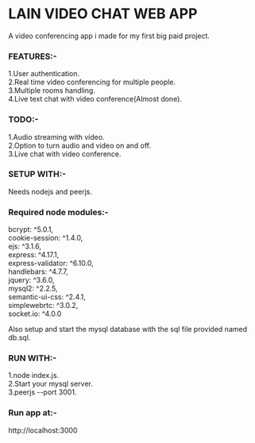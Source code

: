 # LAIN VIDEO CHAT WEB APP

A video conferencing app i made for my first big paid project.

### FEATURES:-
1.User authentication.<br />
2.Real time video conferencing for multiple people.<br />
3.Multiple rooms handling.<br />
4.Live text chat with video conference(Almost done).

### TODO:-
1.Audio streaming with video.<br />
2.Option to turn audio and video on and off.<br />
3.Live chat with video conference.

### SETUP WITH:-
Needs nodejs and peerjs.

### Required node modules:-
bcrypt: ^5.0.1,<br />
cookie-session: ^1.4.0,<br />
ejs: ^3.1.6,<br />
express: ^4.17.1,<br />
express-validator: ^6.10.0,<br />
handlebars: ^4.7.7,<br />
jquery: ^3.6.0,<br />
mysql2: ^2.2.5,<br />
semantic-ui-css: ^2.4.1,<br />
simplewebrtc: ^3.0.2,<br />
socket.io: ^4.0.0

Also setup and start the mysql database with the sql file provided named db.sql.

### RUN WITH:-
1.node index.js.<br />
2.Start your mysql server.<br />
3.peerjs  --port 3001.

### Run app at:-
http://localhost:3000

